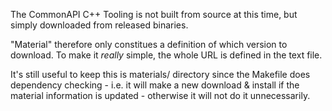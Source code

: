 The CommonAPI C++ Tooling is not built from source at this time, but simply
downloaded from released binaries.

"Material" therefore only constitues a definition of which version to
download.  To make it _really_ simple, the whole URL is defined in the text
file.

It's still useful to keep this is materials/ directory since the Makefile
does dependency checking - i.e. it will make a new download & install if
the material information is updated - otherwise it will not do it
unnecessarily.
